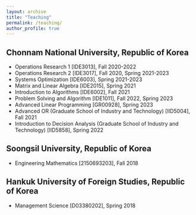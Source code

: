 ```yaml
---
layout: archive
title: "Teaching"
permalink: /teaching/
author_profile: true
---
```


## Chonnam National University, Republic of Korea
  - Operations Research 1 [IDE3013], Fall 2020-2022
  - Operations Research 2 [IDE3017], Fall 2020, Spring 2021-2023
  - Systems Optimization [IDE6003], Spring 2021-2023
  - Matrix and Linear Algebra [IDE2015], Spring 2021
  - Introduction to Algorithms [IDE6002], Fall 2021
  - Problem Solving and Algorithm [IDE1011], Fall 2022, Spring 2023
  - Advanced Linear Programming [GR00928], Spring 2023
  - Advanced OR (Graduate School of Industry and Technology) [IID5004], Fall 2021
  - Introduction to Decision Analysis (Graduate School of Industry and Technology) [IID5858], Spring 2022

## Soongsil University, Republic of Korea
  - Engineering Mathematics [2150693203], Fall 2018

## Hankuk University of Foreign Studies, Republic of Korea
  - Management Science [D03380202], Spring 2018
